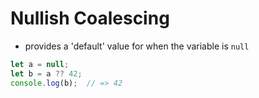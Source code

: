 # Nullish Coalescing

- provides a 'default' value for when the variable is `null`

```js
let a = null;
let b = a ?? 42;
console.log(b);  // => 42